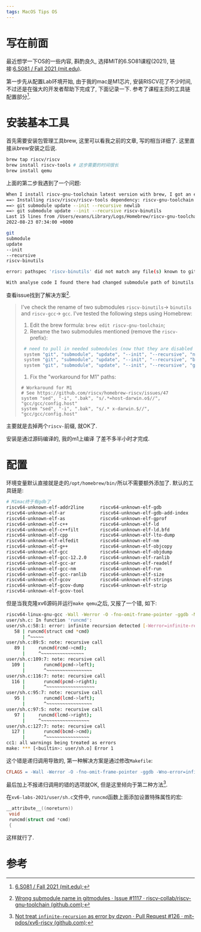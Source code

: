 ```yaml
---
tags: MacOS Tips OS
---
```


# 写在前面

最近想学一下OS的一些内容, 斟酌良久, 选择MIT的6.SO81课程(2021), 链接:[6.S081 / Fall 2021 (mit.edu)](https://pdos.csail.mit.edu/6.828/2021/schedule.html).

第一步先从配置Lab环境开始, 由于我的mac是M1芯片, 安装RISCV花了不少时间, 不过还是在强大的开发者帮助下完成了, 下面记录一下. 参考了课程主页的工具链配置部分[^1].



# 安装基本工具

首先需要安装包管理工具brew, 这里可以看我之前的文章, 写的相当详细了. 这里直接从brew安装之后说.

```bash
brew tap riscv/riscv
brew install riscv-tools # 这步需要的时间很长
brew install qemu
```

上面的第二步我遇到了一个问题:

```bash
When I install riscv-gnu-toolchain latest version with brew, I got an error with it, the error info like this:
==> Installing riscv/riscv/riscv-tools dependency: riscv-gnu-toolchain
==> git submodule update --init --recursive newlib
==> git submodule update --init --recursive riscv-binutils
Last 15 lines from /Users/evans/Library/Logs/Homebrew/riscv-gnu-toolchain/02.git:
2022-08-23 07:34:00 +0000

git
submodule
update
--init
--recursive
riscv-binutils

error: pathspec 'riscv-binutils' did not match any file(s) known to git

With analyse code I found there had changed submodule path of binutils. In old version riscv-gnu-toolchain used riscv-binutils, but in new version removed "riscv-" prefix, so it's failed with brew
```

查看issue找到了解决方案[^2].

>   I've check the rename of two submodules `riscv-binutils`-> `binutils` and `riscv-gcc`-> `gcc`.
>   I've tested the following steps using Homebrew:
>
>   1.  Edit the brew formula: `brew edit riscv-gnu-toolchain`;
>   2.  Rename the two submodules mentioned (remove the `riscv-` prefix):
>
>   ```bash
>    # need to pull in needed submodules (now that they are disabled above)
>    system "git", "submodule", "update", "--init", "--recursive", "newlib"
>    system "git", "submodule", "update", "--init", "--recursive", "binutils"
>    system "git", "submodule", "update", "--init", "--recursive", "gcc"
>   ```
>
>   1.  Fix the "workaround for M1" paths:
>
>   ```
>   # Workaround for M1
>   # See https://github.com/riscv/homebrew-riscv/issues/47
>   system "sed", "-i", ".bak", "s/.*=host-darwin.o$//", "gcc/gcc/config.host"
>   system "sed", "-i", ".bak", "s/.* x-darwin.$//", "gcc/gcc/config.host"
>   ```

主要就是去掉两个`riscv-`前缀, 就OK了. 

安装是通过源码编译的, 我的m1上编译 了差不多半小时才完成. 

# 配置

环境变量默认直接就是走的`/opt/homebrew/bin/`所以不需要额外添加了. 默认的工具链是:

```bash
# M1mac终于有gdb了
riscv64-unknown-elf-addr2line      riscv64-unknown-elf-gdb
riscv64-unknown-elf-ar             riscv64-unknown-elf-gdb-add-index
riscv64-unknown-elf-as             riscv64-unknown-elf-gprof
riscv64-unknown-elf-c++            riscv64-unknown-elf-ld
riscv64-unknown-elf-c++filt        riscv64-unknown-elf-ld.bfd
riscv64-unknown-elf-cpp            riscv64-unknown-elf-lto-dump
riscv64-unknown-elf-elfedit        riscv64-unknown-elf-nm
riscv64-unknown-elf-g++            riscv64-unknown-elf-objcopy
riscv64-unknown-elf-gcc            riscv64-unknown-elf-objdump
riscv64-unknown-elf-gcc-12.2.0     riscv64-unknown-elf-ranlib
riscv64-unknown-elf-gcc-ar         riscv64-unknown-elf-readelf
riscv64-unknown-elf-gcc-nm         riscv64-unknown-elf-run
riscv64-unknown-elf-gcc-ranlib     riscv64-unknown-elf-size
riscv64-unknown-elf-gcov           riscv64-unknown-elf-strings
riscv64-unknown-elf-gcov-dump      riscv64-unknown-elf-strip
riscv64-unknown-elf-gcov-tool
```

但是当我克隆xv6源码并运行`make qemu`之后, 又报了一个错, 如下:

```bash
riscv64-linux-gnu-gcc -Wall -Werror -O -fno-omit-frame-pointer -ggdb -MD -mcmodel=medany -ffreestanding -fno-common -nostdlib -mno-relax -I. -fno-stack-protector -fno-pie -no-pie   -c -o user/sh.o user/sh.c
user/sh.c: In function 'runcmd':
user/sh.c:58:1: error: infinite recursion detected [-Werror=infinite-recursion]
   58 | runcmd(struct cmd *cmd)
      | ^~~~~~
user/sh.c:89:5: note: recursive call
   89 |     runcmd(rcmd->cmd);
      |     ^~~~~~~~~~~~~~~~~
user/sh.c:109:7: note: recursive call
  109 |       runcmd(pcmd->left);
      |       ^~~~~~~~~~~~~~~~~~
user/sh.c:116:7: note: recursive call
  116 |       runcmd(pcmd->right);
      |       ^~~~~~~~~~~~~~~~~~~
user/sh.c:95:7: note: recursive call
   95 |       runcmd(lcmd->left);
      |       ^~~~~~~~~~~~~~~~~~
user/sh.c:97:5: note: recursive call
   97 |     runcmd(lcmd->right);
      |     ^~~~~~~~~~~~~~~~~~~
user/sh.c:127:7: note: recursive call
  127 |       runcmd(bcmd->cmd);
      |       ^~~~~~~~~~~~~~~~~
cc1: all warnings being treated as errors
make: *** [<builtin>: user/sh.o] Error 1
```

这个错是递归调用导致的, 第一种解决方案是通过修改`Makefile`:

```makefile
CFLAGS = -Wall -Werror -O -fno-omit-frame-pointer -ggdb -Wno-error=infinite-recursion
```

最后加上不报递归调用的错的选项就OK, 但是这里倾向于第二种方法[^3].

在`xv6-labs-2021/user/sh.c`文件中, `runcmd`函数上面添加设置特殊属性的宏:

```c
__attribute__((noreturn))
 void
 runcmd(struct cmd *cmd)
 {
```

这样就行了.



# 参考

[^1]:[6.S081 / Fall 2021 (mit.edu)](https://pdos.csail.mit.edu/6.828/2021/tools.html);
[^2]:[Wrong submodule name in gitmodules · Issue #1117 · riscv-collab/riscv-gnu-toolchain (github.com)](https://github.com/riscv-collab/riscv-gnu-toolchain/issues/1117#issuecomment-1229446707);
[^3]:[Not treat `infinite-recursion` as error by dzvon · Pull Request #126 · mit-pdos/xv6-riscv (github.com)](https://github.com/mit-pdos/xv6-riscv/pull/126#issuecomment-1161634060);